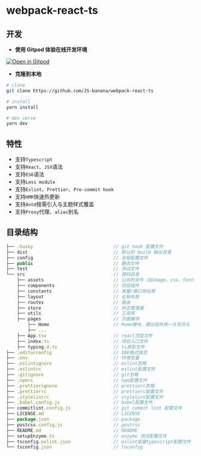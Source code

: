 # webpack-react-ts

## 开发

- **使用 Gitpod 体验在线开发环境**

[![Open in Gitpod](https://gitpod.io/button/open-in-gitpod.svg)](https://gitpod.io/#https://github.com/JS-banana/webpack-react-ts/)

- **克隆到本地**

```sh
# clone
git clone https://github.com/JS-banana/webpack-react-ts

# install
yarn install

# dev serve
yarn dev
```

## 特性

- 支持`Typescript`
- 支持`React`、`JSX`语法
- 支持`ES6`语法
- 支持`Less module`
- 支持`Eslint`、`Prettier`、`Pre-commit hook`
- 支持`HMR`快速热更新
- 支持`Antd`按需引入与主题样式覆盖
- 支持`Proxy`代理、`alias`别名

## 目录结构

```js
├── .husky                              // git hook 配置文件
├── dist                                // 默认的 build 输出目录
├── config                              // 全局配置文件
├── public                              // 静态文件
├── test                                // 测试文件
└── src                                 // 源码目录
    ├── assets                          // 公共的文件（如image、css、font等）
    ├── components                      // 项目组件
    ├── constants                       // 常量/接口地址等
    ├── layout                          // 全局布局
    ├── routes                          // 路由
    ├── store                           // 状态管理器
    ├── utils                           // 工具库
    ├── pages                           // 页面模块
        ├── Home                        // Home模块，建议组件统一大写开头
        ├── ...
    ├── App.tsx                         // react顶层文件
    ├── index.ts                        // 项目入口文件
    ├── typing.d.ts                     // ts类型文件
├── .editorconfig                       // IDE格式规范
├── .env                                // 环境变量
├── .eslintignore                       // eslint忽略
├── .eslintrc                           // eslint配置文件
├── .gitignore                          // git忽略
├── .npmrc                              // npm配置文件
├── .prettierignore                     // prettierc忽略
├── .prettierrc                         // prettierc配置文件
├── .stylelintrc                        // stylelint配置文件
├── .babel.config.js                    // babel配置文件
├── commitlint.config.js                // git commit lint 配置文件
├── LICENSE.md                          // LICENSE
├── package.json                        // package
├── postcss.config.js                   // postcss
├── README.md                           // README
├── setupEnzyme.ts                      // enzyme 测试配置文件
├── tsconfig.eslint.json                // eslint拓展typescript配置文件
└── tsconfig.json                       // tsconfig
```
